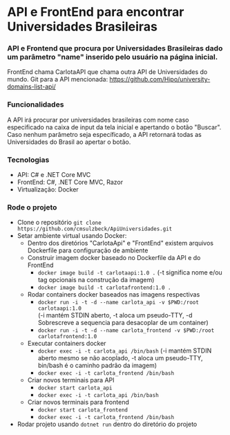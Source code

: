 API e FrontEnd para encontrar Universidades Brasileiras
=================================

### API e Frontend que procura por Universidades Brasileiras dado um parâmetro "name" inserido pelo usuário na página inicial.

FrontEnd chama CarlotaAPI que chama outra API de Universidades do mundo. Git para a API mencionada: https://github.com/Hipo/university-domains-list-api/


### Funcionalidades

A API irá procurar por universidades brasileiras com nome caso especificado na caixa de input da tela inicial e apertando o botão "Buscar". 
Caso nenhum parâmetro seja específicado, a API retornará todas as Universidades do Brasil ao apertar o botão.

### Tecnologias

- API: C# e .NET Core MVC
- FrontEnd: C#, .NET Core MVC, Razor
- Virtualização: Docker

### Rode o projeto

- Clone o repositório `git clone https://github.com/cmsulzbeck/ApiUniversidades.git`
- Setar ambiente virtual usando Docker:
  - Dentro dos diretórios "CarlotaApi" e "FrontEnd" existem arquivos Dockerfile para configuração de ambiente
  - Construir imagem docker baseado no Dockerfile da API e do FrontEnd 
    - `docker image build -t carlotaapi:1.0 .` (-t significa nome e/ou tag opcionais na construção da imagem)
    - `docker image build -t carlotafrontend:1.0 .`
  - Rodar containers docker baseados nas imagens respectivas 
    - `docker run -i -t -d --name carlota_api -v $PWD:/root carlotaapi:1.0`<br /> (-i mantém STDIN aberto, -t aloca um pseudo-TTY, -d Sobrescreve a sequencia para desacoplar de um container)
    - `docker run -i -t -d --name carlota_frontend -v $PWD:/root carlotafrontend:1.0` 
  - Executar containers docker
    - `docker exec -i -t carlota_api /bin/bash` (-i mantém STDIN aberto mesmo se não acoplado, -t aloca um pseudo-TTY, bin/bash é o caminho padrão da imagem)
    - `docker exec -i -t carlota_frontend /bin/bash`
  - Criar novos terminais para API
    - `docker start carlota_api`
    - `docker exec -i -t carlota_api /bin/bash`
  - Criar novos terminais para frontend
    - `docker start carlota_frontend`
    - `docker exec -i -t carlota_frontend /bin/bash`
- Rodar projeto usando `dotnet run` dentro do diretório do projeto
